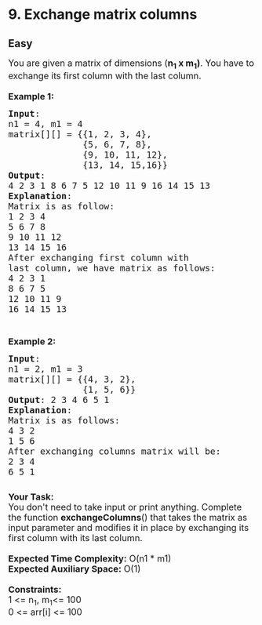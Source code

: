 # 9. Exchange matrix columns
## Easy 
<div class="problem-statement">
                <p></p><p><span style="font-size:18px">You are given a matrix&nbsp;of dimensions (<strong>n<sub>1</sub> x m<sub>1</sub>)</strong>. You have to exchange its first column with the last column.<br>
<br>
<strong>E</strong></span><span style="font-size:18px"><strong>xample 1:</strong></span></p>

<pre><span style="font-size:18px"><strong>Input</strong>:
n1 = 4, m1 = 4
matrix[][] = {{1, 2, 3, 4},
&nbsp;             {5, 6, 7, 8},
     &nbsp;        {9, 10, 11, 12},
     &nbsp;        {13, 14, 15,16}}
<strong>Output</strong>: 
4 2 3 1 8 6 7 5 12 10 11 9 16 14 15 13
<strong>Explanation</strong>:
Matrix is as follow:
1 2 3 4
5 6 7 8
9 10 11 12
13 14 15 16
After exchanging first&nbsp;column with 
last column, we have matrix as follows:
4 2 3 1
8 6 7 5
12 10 11 9
16 14 15 13</span></pre>

<p>&nbsp;</p>

<p><span style="font-size:18px"><strong>Example 2:</strong></span></p>

<pre><span style="font-size:18px"><strong>Input</strong>:
n1 = 2, m1 = 3
matrix[][] = {{4, 3, 2},
&nbsp;             {1, 5, 6}}
<strong>Output</strong>: 2 3 4 6 5 1
<strong>Explanation</strong>:
Matrix is as follows:
4 3 2
1 5 6
After exchanging columns matrix will be:
2 3 4
6 5 1
</span>
</pre>

<p><span style="font-size:18px"><strong>Your Task:</strong><br>
You don't need to take input or print anything.&nbsp;Complete the function <strong>exchangeColumns</strong>() that takes&nbsp;the matrix as input parameter and modifies it in place by&nbsp;exchanging&nbsp;its first column with its&nbsp;last column.<br>
<br>
<strong>Expected Time Complexity:</strong> O(n1 * m1)<br>
<strong>Expected Auxiliary Space:</strong> O(1)<br>
<br>
<strong>Constraints:</strong><br>
1 &lt;= n<sub>1</sub>, m<sub>1</sub>&lt;= 100<br>
0 &lt;= arr[i] &lt;= 100</span></p>
 <p></p>
            </div>
